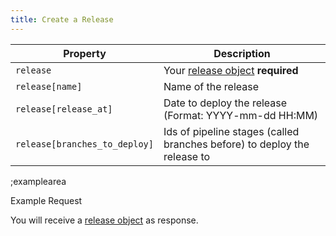 ```yaml
---
title: Create a Release
---
```


| Property | Description |
|---|---|
| `release` | Your [release object](#core-resources/releases/object) **required** |
| `release[name]` | Name of the release |
| `release[release_at]` | Date to deploy the release (Format: YYYY-mm-dd HH:MM) |
| `release[branches_to_deploy]` | Ids of pipeline stages (called branches before) to deploy the release to  |

;examplearea

Example Request

<RequestExample url="https://mapi.storyblok.com/v1/spaces/656/releases/" httpMethod="POST" :requestObject='{"release":{
  "name":"Summer Special",
  "release_at":"2025-01-01 01:01",
  "branches_to_deploy":[123, 456]
}}'></RequestExample>

You will receive a [release object](#core-resources/release/object) as response.

